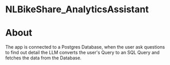 # NLBikeShare_AnalyticsAssistant

# About
The app is connected to a Postgres Database, when the user ask questions to find out detail the LLM converts the user's Query to an SQL Query and fetches the data from the Database. 

